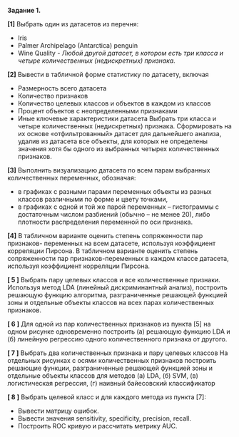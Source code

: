 **Задание 1.**

**[1]** Выбрать один из датасетов из перечня:

- Iris
- Palmer Archipelago (Antarctica) penguin
- Wine Quality
_- Любой другой датасет, в котором есть три класса и четыре
количественных (недискретных) признака._

**[2]** Вывести в табличной форме статистику по датасету, включая

- Размерность всего датасета
- Количество признаков
- Количество целевых классов и объектов в каждом из классов
- Процент объектов с неопределенными признаками
- Иные ключевые характеристики датасета
Выбрать три класса и четыре количественных (недискретных) признака.
Сформировать на их основе «отфильтрованный» датасет для дальнейшего
анализа, удалив из датасета все объекты, для которых не определены значения
хотя бы одного из выбранных четырех количественных признаков.

**[3]** Выполнить визуализацию датасета по всем парам выбранных количественных
переменных, обозначая:

- в графиках с разными парами переменных объекты из разных классов
различными по форме и цвету точками,
- в графиках с одной и той же парой переменных – гистограммы с достаточным
числом разбиений (обычно – не менее 20), либо плотности распределения
переменной по оси признака.

**[4]** В табличном варианте оценить степень сопряженности пар признаков-
переменных на всем датасете, используя коэффициент корреляции Пирсона.
В табличном варианте оценить степень сопряженности пар признаков-переменных
в каждом классе датасета, используя коэффициент корреляции Пирсона.

**[ 5 ]** Выбрать пару целевых классов и все количественные признаки.
Используя метод LDA (линейный дискриминантный анализ), построить решающую
функцию алгоритма, разграниченные решающей функцией зоны и отдельные
объекты классов на всех парах количественных признаков.

**[ 6 ]** Для одной из пар количественных признаков из пункта [5] на одном рисунке
одновременно построить (а) решающую функцию LDA и (б) линейную регрессию
одного количественного признака от другого.

**[ 7 ]** Выбрать два количественных признака и пару целевых классов
На отдельных рисунках с осями количественных признаков построить решающие
функции, разграниченные решающей функцией зоны и отдельные объекты
классов для методов (а) LDA, (б) SVM, (в) логистическая регрессия, (г) наивный
байесовский классификатор

**[ 8 ]** Выбрать целевой класс и для каждого метода из пункта [7]:

- Вывести матрицу ошибок.
- Вывести значения sensitivity, specificity, precision, recall.
- Построить ROC кривую и рассчитать метрику AUC.



